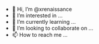 - 👋 Hi, I’m @xrenaissance
- 👀 I’m interested in ...
- 🌱 I’m currently learning ...
- 💞️ I’m looking to collaborate on ...
- 📫 How to reach me ...

<!---
xrenaissance/xrenaissance is a ✨ special ✨ repository because its `README.md` (this file) appears on your GitHub profile.
You can click the Preview link to take a look at your changes.
--->
